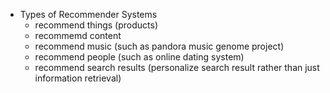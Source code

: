 - Types of Recommender Systems
  - recommend things (products)
  - recommemd content
  - recommend music (such as pandora music genome project)
  - recommend people (such as online dating system)
  - recommend search results (personalize search result rather than just information retrieval)
  
